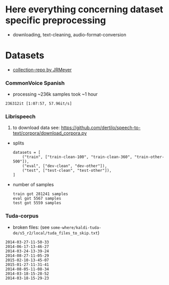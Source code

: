 # Here everything concerning dataset specific preprocessing
* downloading, text-cleaning, audio-format-conversion 

# Datasets
* [collection-repo by JRMeyer](https://github.com/JRMeyer/open-speech-corpora)

### CommonVoice Spanish
* processing ~236k samples took ~1 hour
```shell
236312it [1:07:57, 57.96it/s]   
```
### Librispeech
1. to download data see: https://github.com/dertilo/speech-to-text/corpora/download_corpora.py
* splits
    ```
    datasets = [
        ("train", ["train-clean-100", "train-clean-360", "train-other-500"]),
        ("eval", ["dev-clean", "dev-other"]),
        ("test", ["test-clean", "test-other"]),
    ]
    ```
* number of samples
    ```
    train got 281241 samples
    eval got 5567 samples
    test got 5559 samples
    ```

### Tuda-corpus

* broken files: (see `some-where/kaldi-tuda-de/s5_r2/local/tuda_files_to_skip.txt`)
```shell
2014-03-27-11-50-33
2014-06-17-13-46-27
2014-03-24-13-39-24
2014-08-27-11-05-29
2015-02-10-13-45-07
2015-01-27-11-31-41
2014-08-05-11-08-34
2014-03-18-15-28-52
2014-03-18-15-29-23
```

